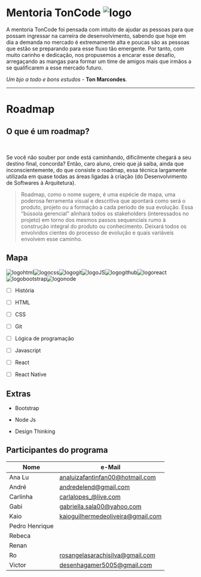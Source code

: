 # Mentoria TonCode ![logo](./img/logo.png)

A mentoria TonCode foi pensada com intuito de ajudar as pessoas para que possam ingressar na carreira de desenvolvimento, sabendo que hoje em dia a demanda no mercado é extremamente alta e poucas são as pessoas que estão se preparando para esse fluxo tão emergente. Por tanto, com muito carinho e dedicação, nos propusemos a encarar esse desafio, arregaçando as mangas para formar um time de amigos mais que irmãos a se qualificarem a esse mercado futuro.  

_Um bjo a todo e bons estudos_ - **Ton Marcondes**.

- - -

# Roadmap

## O que é um roadmap?

&nbsp;&nbsp;&nbsp;&nbsp;&nbsp;&nbsp;

Se você não souber por onde está caminhando, dificilmente chegará a seu destino final, concorda? Então, caro aluno, creio que já saiba, ainda que inconscientemente, do que consiste o roadmap, essa técnica largamente utilizada em quase todas as áreas ligadas à criação (do Desenvolvimento de Softwares à Arquitetura).

 >Roadmap, como o nome sugere, é uma espécie de mapa, uma poderosa ferramenta visual e descritiva que apontará como será o produto, projeto ou a formação a cada período de sua evolução. Essa “bússola gerencial” alinhará todos os stakeholders (interessados no projeto) em torno dos mesmos passos sequenciais rumo à construção integral do produto ou conhecimento. Deixará todos os envolvidos cientes do processo de evolução e quais variáveis envolvem esse caminho. 

## Mapa

![logohtml](img/html.png)![logocss](img/css.png)![logogit](img/git.png)![logoJS](img/javascript.png)![logogithub](img/github.png)![logoreact](img/react.png)![logobootstrap](img/bootstrap.png)![logonode](img/node-js.png)  

- [ ] História  

- [ ] HTML  

- [ ] CSS  

- [ ] Git  

- [ ] Lógica de programação  

- [ ] Javascript  

- [ ] React  

- [ ] React Native

## Extras

+ Bootstrap  

+ Node Js  

+ Design Thinking  

## Participantes do programa



| Nome           | e-Mail                            |
| -------------- | --------------------------------- |
| Ana Lu         | analuizafantinfan00@hotmail.com   |
| André          | andredelend@gmail.com             |
| Carlinha       | carlalopes_@live.com              |
| Gabi           | gabriella.sala00@yahoo.com        |
| Kaio           | kaioguilhermedeoliveira@gmail.com |
| Pedro Henrique |                                   |
| Rebeca         |                                   |
| Renan          |                                   |
| Ro             | rosangelasarachisilva@gmail.com   |
| Victor         | desenhagamer5005@gmail.com        |


